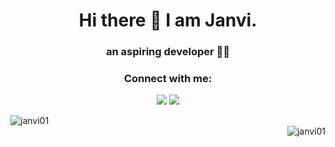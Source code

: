 <h1 align="center"> Hi there 👋 I am Janvi.</h1>
<h3 align="center"> an aspiring developer 👩‍💻</h1>
<h3 align="center">Connect with me:</h3>
<p align="center">
<a href="https://twitter.com/janvibajo01" target="blank"><img src="https://img.icons8.com/color/48/000000/twitter--v1.png"/></a>
<a href="mailto:janvibajo1@gmail.com" target="blank"><img src="https://img.icons8.com/color/48/000000/gmail-new.png"/></a>
</p>

<!--
**janvi01/janvi01** is a ✨ _special_ ✨ repository because its `README.md` (this file) appears on your GitHub profile.

Here are some ideas to get you started:

- 🔭 I’m currently working on ...
- 🌱 I’m currently learning ...
- 👯 I’m looking to collaborate on ...
- 🤔 I’m looking for help with ...
- 💬 Ask me about ...
- 📫 How to reach me: ...
- 😄 Pronouns: ...
- ⚡ Fun fact: ...
-->
<!-- <p align="center">
  <imc src="https://github-readme-stats.vercel.app/api/top-langs/?username=janvi01&theme=radical&layout=compact"></img>
  </p> -->
 
  <img align="left" src="https://github-readme-stats.vercel.app/api/top-langs/?username=janvi01&theme=radical&layout=compact" alt="janvi01" />
  <br/>
  <img align="right" src="https://github-readme-stats.vercel.app/api?username=janvi01&theme=radical&show_icons=true" alt="janvi01" />
